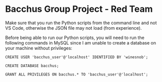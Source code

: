 # Bacchus Group Project - Red Team

Make sure that you run the Python scripts from the command line and not VS Code, otherwise the JSON file may not load (from experience).

Before being able to run our Python scripts, you will need to run the following commands in MySQL since I am unable to create a database on your machine without privileges:

    CREATE USER 'bacchus_user'@'localhost' IDENTIFIED BY 'winesnob';

    CREATE DATABASE bacchus;

    GRANT ALL PRIVILEGES ON bacchus.* TO 'bacchus_user'@'localhost';